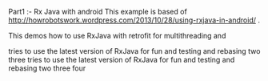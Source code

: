 Part1 :- Rx Java with android
This example is based of http://howrobotswork.wordpress.com/2013/10/28/using-rxjava-in-android/ .

This demos how to use RxJava with retrofit for multithreading and 

tries to use the latest version of RxJava for fun and testing and rebasing two three
tries to use the latest version of RxJava for fun and testing and rebasing two three four

